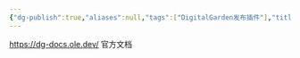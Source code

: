 ```yaml
---
{"dg-publish":true,"aliases":null,"tags":["DigitalGarden发布插件"],"title":"Digital Garden","permalink":"/0801/obsidian/obsidian/digital-garden/","dgPassFrontmatter":true,"noteIcon":""}
---
```


https://dg-docs.ole.dev/ 官方文档